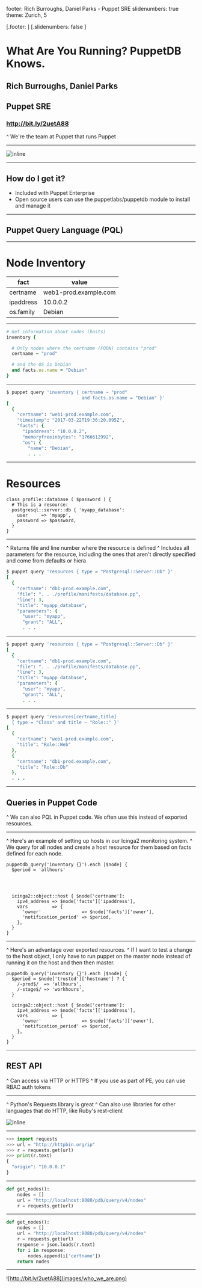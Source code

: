 footer: Rich Burroughs, Daniel Parks - Puppet SRE
slidenumbers: true
theme: Zurich, 5

[.footer: ]
[.slidenumbers: false ]
# What Are You Running? PuppetDB Knows.

## Rich Burroughs, Daniel Parks
## Puppet SRE

### http://bit.ly/2uetA88

^ We're the team at Puppet that runs Puppet

---

![inline](images/puppetdb_diagram.png)

---

## How do I get it?
- Included with Puppet Enterprise
- Open source users can use the puppetlabs/puppetdb module to install and manage it

---

## Puppet Query Language (PQL)

---

# Node Inventory

fact      | value
----------|----------------------
certname  | web1-prod.example.com
ipaddress | 10.0.0.2
os.family | Debian

---

```Ruby
# Get information about nodes (hosts)
inventory {

  # Only nodes where the certname (FQDN) contains "prod"
  certname ~ "prod"

  # and the OS is Debian
  and facts.os.name = "Debian"
}
```

---
```Ruby
$ puppet query 'inventory { certname ~ "prod"
                            and facts.os.name = "Debian" }'
[
  {
    "certname": "web1-prod.example.com",
    "timestamp": "2017-03-22T19:36:20.095Z",
    "facts": {
      "ipaddress": "10.0.0.2",
      "memoryfreeinbytes": "1766612992",
      "os": {
        "name": "Debian",
        . . .
```
---

# Resources

```Puppet
class profile::database ( $password ) {
  # This is a resource:
  postgresql::server::db { 'myapp_database':
    user     => 'myapp',
    password => $password,
  }
}
```

---
^ Returns file and line number where the resource is defined
^ Includes all parameters for the resource, including the ones that aren't directly specified and come from defaults or hiera

```Ruby
$ puppet query 'resources { type = "Postgresql::Server::Db" }'
[
  {
    "certname": "db1-prod.example.com",
    "file": ". . ./profile/manifests/database.pp",
    "line": 3,
    "title": "myapp_database",
    "parameters": {
      "user": "myapp",
      "grant": "ALL",
      . . .
```

---

```Ruby
$ puppet query 'resources { type = "Postgresql::Server::Db" }'
[
  {
    "certname": "db1-prod.example.com",
    "file": ". . ./profile/manifests/database.pp",
    "line": 3,
    "title": "myapp_database",
    "parameters": {
      "user": "myapp",
      "grant": "ALL",
      . . .
```

---

```Ruby
$ puppet query 'resources[certname,title]
  { type = "Class" and title ~ "Role::" }'
[
  {
    "certname": "web1-prod.example.com",
    "title": "Role::Web"
  },
  {
    "certname": "db1-prod.example.com",
    "title": "Role::Db"
  },
  . . .
```
---

## Queries in Puppet Code

^ We can also PQL in Puppet code. We often use this instead of exported resources.

---

^ Here's an example of setting up hosts in our Icinga2 monitoring system.
^ We query for all nodes and create a host resource for them based on facts defined for each node.

```Puppet
puppetdb_query('inventory {}').each |$node| {
  $period = 'allhours'




  icinga2::object::host { $node['certname']:
    ipv4_address => $node['facts']['ipaddress'],
    vars         => {
      'owner'               => $node['facts']['owner'],
      'notification_period' => $period,
    },
  }
}
```
---

^ Here's an advantage over exported resources.
^ If I want to test a change to the host object, I only have to run puppet on the master node instead of running it on the host and then then master.

```Puppet
puppetdb_query('inventory {}').each |$node| {
  $period = $node['trusted']['hostname'] ? {
    /-prod$/  => 'allhours',
    /-stage$/ => 'workhours',
  }

  icinga2::object::host { $node['certname']:
    ipv4_address => $node['facts']['ipaddress'],
    vars         => {
      'owner'               => $node['facts']['owner'],
      'notification_period' => $period,
    },
  }
}
```

---

## REST API

^ Can access via HTTP or HTTPS
^ If you use as part of PE, you can use RBAC auth tokens

---

^ Python's Requests library is great
^ Can also use libraries for other languages that do HTTP, like Ruby's rest-client

![inline](images/requests_screenshot.png)

---

```Python
>>> import requests
>>> url = "http://httpbin.org/ip"
>>> r = requests.get(url)
>>> print(r.text)
{
  "origin": "10.0.0.1"
}
```

---


```Python
def get_nodes():
    nodes = []
    url = "http://localhost:8080/pdb/query/v4/nodes"
    r = requests.get(url)
```

---

```Python
def get_nodes():
    nodes = []
    url = "http://localhost:8080/pdb/query/v4/nodes"
    r = requests.get(url)
    response = json.loads(r.text)
    for i in response:
        nodes.append(i['certname'])
    return nodes
```

---

![http://bit.ly/2uetA88](images/who_we_are.png)
